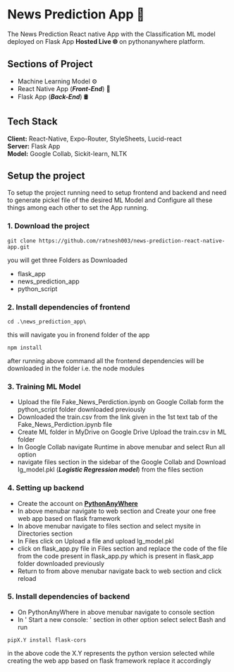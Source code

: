 
# News Prediction App 📰

The News Prediction React native App with the Classification ML model deployed on Flask App **Hosted Live 🌐** on pythonanywhere platform.
## Sections of Project

- Machine Learning Model ⚙️
- React Native App (**_Front-End_**) 📱
- Flask App (**_Back-End_**) 🛢️
## Tech Stack

**Client:** React-Native, Expo-Router, StyleSheets, Lucid-react \
**Server:** Flask App \
**Model:** Google Collab, Sickit-learn, NLTK 

## Setup the project

To setup the project running need to setup frontend and backend and need to generate pickel file of the desired ML Model and Configure all these things among each other to set the App running.

### 1. Download the project

```
git clone https://github.com/ratnesh003/news-prediction-react-native-app.git 
```
you will get three Folders as Downloaded
- flask_app
- news_prediction_app
- python_script

### 2. Install dependencies of frontend
```
cd .\news_prediction_app\
```
this will navigate you in fronend folder of the app
```
npm install
```
after running above command all the frontend dependencies will be downloaded in the folder i.e. the node modules

### 3. Training ML Model

- Upload the file Fake_News_Perdiction.ipynb on Google Collab form the python_script folder downloaded previously
- Downloaded the train.csv from the link given in the 1st text tab of the Fake_News_Perdiction.ipynb file
- Create ML folder in MyDrive on Google Drive Upload the train.csv in ML folder
- In Google Collab navigate Runtime in above menubar and select Run all option
- navigate files section in the sidebar of the Google Collab and Download lg_model.pkl (**_Logistic Regression model_**) from the files section

### 4. Setting up backend

- Create the account on [**PythonAnyWhere**](https://www.pythonanywhere.com/)
- In above menubar navigate to web section and Create your one free web app based on flask framework
- In above menubar navigate to files section and select mysite in Directories section
- In Files click on Upload a file and upload lg_model.pkl
- click on flask_app.py file in Files section and replace the code of the file from the code present in flask_app.py which is present in flask_app folder downloaded previously
- Return to from above menubar navigate back to web section and click reload

### 5. Install dependencies of backend

- On PythonAnyWhere in above menubar navigate to console section
- In ' Start a new console: ' section in other option select select Bash and run
```
pipX.Y install flask-cors
```
in the above code the X.Y represents the python version selected while creating the web app based on flask framework replace it accordingly
